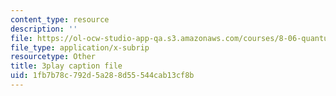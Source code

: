 ```yaml
---
content_type: resource
description: ''
file: https://ol-ocw-studio-app-qa.s3.amazonaws.com/courses/8-06-quantum-physics-iii-spring-2018/1fb7b78c792d5a288d55544cab13cf8b_eRFQL3o4DO4.vtt
file_type: application/x-subrip
resourcetype: Other
title: 3play caption file
uid: 1fb7b78c-792d-5a28-8d55-544cab13cf8b
---
```


